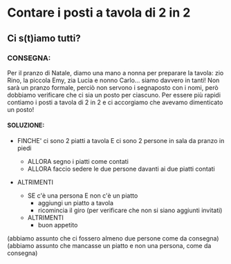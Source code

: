# Contare i posti a tavola di 2 in 2

## Ci s(t)iamo tutti?

### CONSEGNA:

Per il pranzo di Natale, diamo una mano a nonna per preparare la tavola: zio Rino, la piccola Emy, zia Lucia e nonno Carlo… siamo davvero in tanti!
Non sarà un pranzo formale, perciò non servono i segnaposto con i nomi, però dobbiamo verificare che ci sia un posto per ciascuno. Per essere più rapidi contiamo i posti a tavola di 2 in 2 e ci accorgiamo che avevamo dimenticato un posto!

#### SOLUZIONE:

- FINCHE' ci sono 2 piatti a tavola E ci sono 2 persone in sala da pranzo in piedi

  - ALLORA segno i piatti come contati
  - ALLORA faccio sedere le due persone davanti ai due piatti contati

- ALTRIMENTI
  - SE c'è una persona E non c'è un piatto
    - aggiungi un piatto a tavola
    - ricomincia il giro (per verificare che non si siano aggiunti invitati)
  - ALTRIMENTI
    - buon appetito

(abbiamo assunto che ci fossero almeno due persone come da consegna)
(abbiamo assunto che mancasse un piatto e non una persona, come da consegna)
